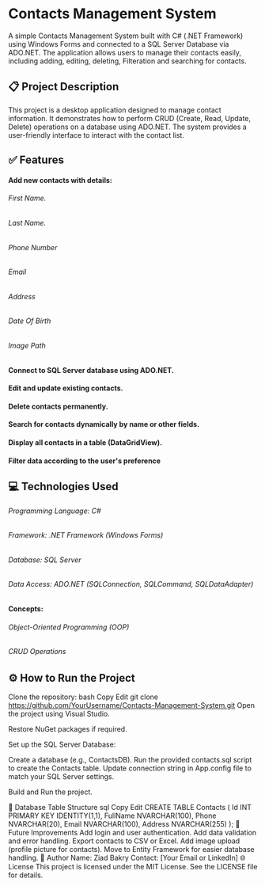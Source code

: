 # Contacts Management System
A simple Contacts Management System built with C# (.NET Framework) using Windows Forms and connected to a SQL Server Database via ADO.NET.
The application allows users to manage their contacts easily, including adding, editing, deleting, Filteration and searching for contacts.

## 📋 Project Description
This project is a desktop application designed to manage contact information. It demonstrates how to perform CRUD (Create, Read, Update, Delete) operations on a database using ADO.NET. The system provides a user-friendly interface to interact with the contact list.

## ✅ Features
#### Add new contacts with details:
###### First Name.
###### Last Name.
###### Phone Number
###### Email
###### Address
###### Date Of Birth
###### Image Path
#### Connect to SQL Server database using ADO.NET.
#### Edit and update existing contacts.
#### Delete contacts permanently.
#### Search for contacts dynamically by name or other fields.
#### Display all contacts in a table (DataGridView).
#### Filter data according to the user's preference

## 💻 Technologies Used
###### Programming Language: C#
###### Framework: .NET Framework (Windows Forms)
###### Database: SQL Server
###### Data Access: ADO.NET (SQLConnection, SQLCommand, SQLDataAdapter)
#### Concepts:
###### Object-Oriented Programming (OOP)
###### CRUD Operations

## ⚙️ How to Run the Project
Clone the repository:
bash
Copy
Edit
git clone https://github.com/YourUsername/Contacts-Management-System.git
Open the project using Visual Studio.

Restore NuGet packages if required.

Set up the SQL Server Database:

Create a database (e.g., ContactsDB).
Run the provided contacts.sql script to create the Contacts table.
Update connection string in App.config file to match your SQL Server settings.

Build and Run the project.

🔑 Database Table Structure
sql
Copy
Edit
CREATE TABLE Contacts (
    Id INT PRIMARY KEY IDENTITY(1,1),
    FullName NVARCHAR(100),
    Phone NVARCHAR(20),
    Email NVARCHAR(100),
    Address NVARCHAR(255)
);
🚀 Future Improvements
Add login and user authentication.
Add data validation and error handling.
Export contacts to CSV or Excel.
Add image upload (profile picture for contacts).
Move to Entity Framework for easier database handling.
🙌 Author
Name: Ziad Bakry
Contact: [Your Email or LinkedIn]
🌐 License
This project is licensed under the MIT License. See the LICENSE file for details.
